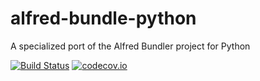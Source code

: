 # alfred-bundle-python

A specialized port of the Alfred Bundler project for Python

[![Build Status](https://travis-ci.org/ritashugisha/alfred-bundle-python.svg?branch=master&style=flat-square)](https://travis-ci.org/ritashugisha/alfred-bundle-python)
[![codecov.io](https://codecov.io/github/ritashugisha/alfred-bundle-python/coverage.svg?branch=master)](https://codecov.io/github/ritashugisha/alfred-bundle-python?branch=master)
